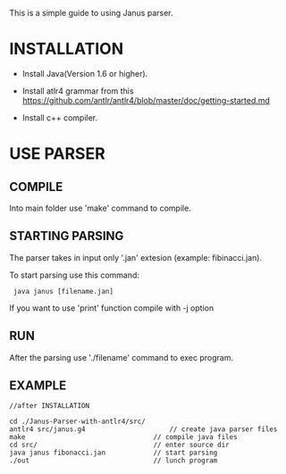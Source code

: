 This is a simple guide to using Janus parser.

# INSTALLATION

- Install Java(Version 1.6 or higher).

- Install atlr4 grammar from this https://github.com/antlr/antlr4/blob/master/doc/getting-started.md

- Install c++ compiler.

# USE PARSER

## COMPILE

Into main folder use 'make' command to compile.

## STARTING PARSING

The parser takes in input only '.jan' extesion (example: fibinacci.jan).

To start parsing use this command:
    
     java janus [filename.jan]
     
If you want to use 'print' function compile with -j option      
     
## RUN

After the parsing use './filename' command to exec program.

## EXAMPLE

    //after INSTALLATION
    
    cd ./Janus-Parser-with-antlr4/src/
    antlr4 src/janus.g4                     // create java parser files
    make                                // compile java files
    cd src/                             // enter source dir
    java janus fibonacci.jan            // start parsing
    ./out                               // lunch program
    



    
    
